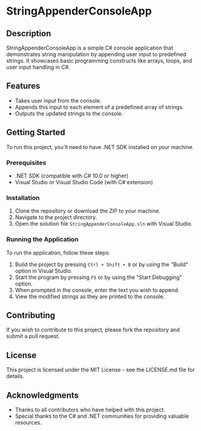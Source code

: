 # StringAppenderConsoleApp

## Description
StringAppenderConsoleApp is a simple C# console application that demonstrates string manipulation by appending user input to predefined strings. It showcases basic programming constructs like arrays, loops, and user input handling in C#.

## Features
- Takes user input from the console.
- Appends this input to each element of a predefined array of strings.
- Outputs the updated strings to the console.

## Getting Started
To run this project, you'll need to have .NET SDK installed on your machine.

### Prerequisites
- .NET SDK (compatible with C# 10.0 or higher)
- Visual Studio or Visual Studio Code (with C# extension)

### Installation
1. Clone the repository or download the ZIP to your machine.
2. Navigate to the project directory.
3. Open the solution file `StringAppenderConsoleApp.sln` with Visual Studio.

### Running the Application
To run the application, follow these steps:
1. Build the project by pressing `Ctrl + Shift + B` or by using the "Build" option in Visual Studio.
2. Start the program by pressing `F5` or by using the "Start Debugging" option.
3. When prompted in the console, enter the text you wish to append.
4. View the modified strings as they are printed to the console.

## Contributing
If you wish to contribute to this project, please fork the repository and submit a pull request.

## License
This project is licensed under the MIT License - see the LICENSE.md file for details.

## Acknowledgments
- Thanks to all contributors who have helped with this project.
- Special thanks to the C# and .NET communities for providing valuable resources.
